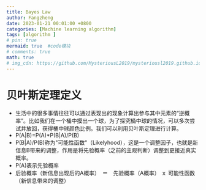 ```yaml
---
title: Bayes Law
author: Fangzheng
date: 2023-01-21 00:01:00 +0800
categories: [Machine learning algorithm]
tags: [algorithm ]
# pin: true
mermaid: true  #code模块
# comments: true
math: true
# img_cdn: https://github.com/MysteriousL2019/mysteriousl2019.github.io/tree/master/assets/img/
---
```


# 贝叶斯定理定义
* 生活中的很多事情往往可以通过表现出的现象计算出参与其中元素的“逆概率”。比如我们在一个桶中摸出一个球，为了探究桶中球的情况，可以多次尝试并放回，获得桶中球颜色比例。我们可以利用贝叶斯定理进行计算。
* P(A|B)=P(A)*P(B|A)/P(B)
* P(B|A)/P(B)称为"可能性函数"（Likelyhood），这是一个调整因子，也就是新信息B带来的调整，作用是将先验概率（之前的主观判断）调整到更接近真实概率。
* P(A)表示先验概率
* 后验概率（新信息出现后的A概率）　＝　先验概率（A概率） ｘ 可能性函数（新信息带来的调整）